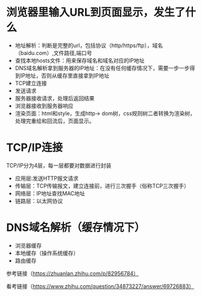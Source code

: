 # 浏览器里输入URL到页面显示，发生了什么
-   地址解析：判断是完整的url，包括协议（http/https/ftp），域名（baidu.com）,文件路径,端口号
-   查找本地hosts文件：用来保存域名和域名对应的IP地址
-   DNS域名解析拿到服务器的IP地址：在没有任何缓存情况下，需要一步一步得到IP地址，否则从缓存里直接拿到IP地址
-   TCP建立连接
-   发送请求
-   服务器接收请求，处理后返回结果
-   浏览器接收到服务器响应
-   渲染页面：html和style，生成http-> dom树，css规则树二者转换为渲染树，处理完重绘和回流后，页面显示。
# TCP/IP连接
TCP/IP分为4层，每一层都要对数据进行封装
-   应用层:发送HTTP报文请求
-   传输层：TCP传输报文，建立连接前，进行三次握手（俗称TCP三次握手）
-   网络层：IP地址查找MAC地址
-   链路层：以太网协议
# DNS域名解析（缓存情况下）
-   浏览器缓存
-   本地缓存（操作系统缓存）
-   路由缓存

参考链接（https://zhuanlan.zhihu.com/p/82956784）

看考链接（https://www.zhihu.com/question/34873227/answer/69726883）